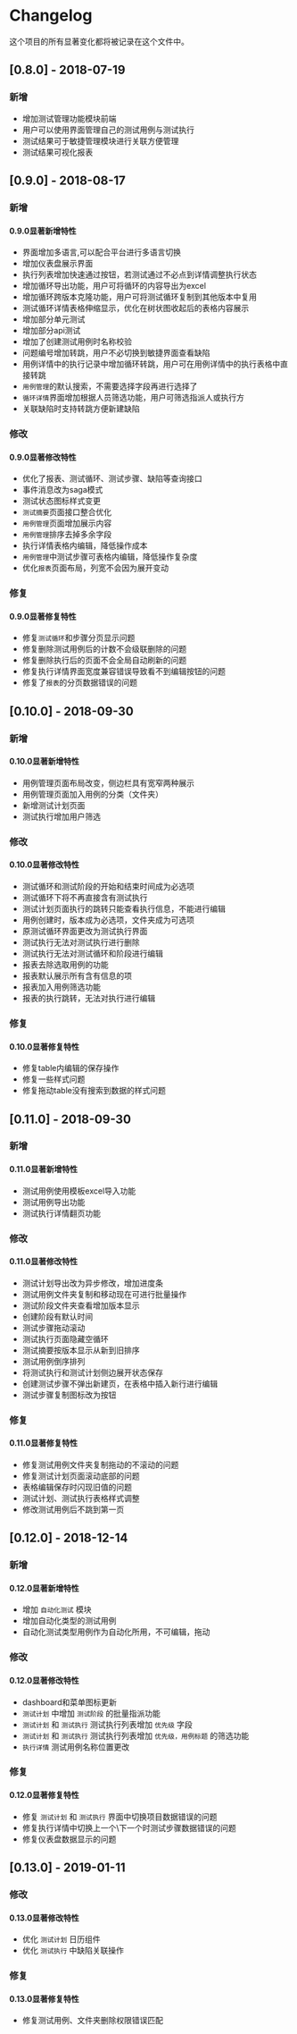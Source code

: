 # Changelog

这个项目的所有显著变化都将被记录在这个文件中。

## [0.8.0] - 2018-07-19

### 新增

- 增加测试管理功能模块前端
- 用户可以使用界面管理自己的测试用例与测试执行
- 测试结果可于敏捷管理模块进行关联方便管理
- 测试结果可视化报表

## [0.9.0] - 2018-08-17
### 新增

#### 0.9.0显著新增特性

- 界面增加多语言,可以配合平台进行多语言切换
- 增加仪表盘展示界面
- 执行列表增加快速通过按钮，若测试通过不必点到详情调整执行状态
- 增加循环导出功能，用户可将循环的内容导出为excel
- 增加循环跨版本克隆功能，用户可将测试循环复制到其他版本中复用
- 测试循环详情表格伸缩显示，优化在树状图收起后的表格内容展示
- 增加部分单元测试
- 增加部分api测试
- 增加了创建测试用例时名称校验
- 问题编号增加转跳，用户不必切换到敏捷界面查看缺陷
- 用例详情中的执行记录中增加循环转跳，用户可在用例详情中的执行表格中直接转跳
- `用例管理`的默认搜索，不需要选择字段再进行选择了
- `循环详情`界面增加根据人员筛选功能，用户可筛选指派人或执行方
- 关联缺陷时支持转跳方便新建缺陷

### 修改

#### 0.9.0显著修改特性

- 优化了报表、测试循环、测试步骤、缺陷等查询接口
- 事件消息改为saga模式
- 测试状态图标样式变更
- `测试摘要`页面接口整合优化
- `用例管理`页面增加展示内容
- `用例管理`排序去掉多余字段
- 执行详情表格内编辑，降低操作成本
- `用例管理`中测试步骤可表格内编辑，降低操作复杂度
- 优化`报表`页面布局，列宽不会因为展开变动

### 修复

#### 0.9.0显著修复特性

- 修复`测试循环`和步骤分页显示问题
- 修复删除测试用例后的计数不会级联删除的问题
- 修复删除执行后的页面不会全局自动刷新的问题
- 修复执行详情界面宽度兼容错误导致看不到编辑按钮的问题
- 修复了`报表`的分页数据错误的问题

## [0.10.0] - 2018-09-30

### 新增

#### 0.10.0显著新增特性

- 用例管理页面布局改变，侧边栏具有宽窄两种展示
- 用例管理页面加入用例的分类（文件夹）
- 新增测试计划页面
- 测试执行增加用户筛选

### 修改

#### 0.10.0显著修改特性

- 测试循环和测试阶段的开始和结束时间成为必选项
- 测试循环下将不再直接含有测试执行
- 测试计划页面执行的跳转只能查看执行信息，不能进行编辑
- 用例创建时，版本成为必选项，文件夹成为可选项
- 原测试循环界面更改为测试执行界面
- 测试执行无法对测试执行进行删除
- 测试执行无法对测试循环和阶段进行编辑
- 报表去除选取用例的功能
- 报表默认展示所有含有信息的项
- 报表加入用例筛选功能
- 报表的执行跳转，无法对执行进行编辑

### 修复

#### 0.10.0显著修复特性

- 修复table内编辑的保存操作
- 修复一些样式问题
- 修复拖动table没有搜索到数据的样式问题

## [0.11.0] - 2018-09-30

### 新增

#### 0.11.0显著新增特性

- 测试用例使用模板excel导入功能
- 测试用例导出功能
- 测试执行详情翻页功能

### 修改

#### 0.11.0显著修改特性

- 测试计划导出改为异步修改，增加进度条
- 测试用例文件夹复制和移动现在可进行批量操作
- 测试阶段文件夹查看增加版本显示
- 创建阶段有默认时间
- 测试步骤拖动滚动
- 测试执行页面隐藏空循环
- 测试摘要按版本显示从新到旧排序
- 测试用例倒序排列
- 将测试执行和测试计划侧边展开状态保存
- 创建测试步骤不弹出新建页，在表格中插入新行进行编辑
- 测试步骤复制图标改为按钮

### 修复

#### 0.11.0显著修复特性

- 修复测试用例文件夹复制拖动的不滚动的问题
- 修复测试计划页面滚动底部的问题
- 表格编辑保存时闪现旧值的问题
- 测试计划、测试执行表格样式调整
- 修改测试用例后不跳到第一页

## [0.12.0] - 2018-12-14

### 新增

#### 0.12.0显著新增特性

- 增加 `自动化测试` 模块
- 增加自动化类型的测试用例
- 自动化测试类型用例作为自动化所用，不可编辑，拖动

### 修改

#### 0.12.0显著修改特性
-  dashboard和菜单图标更新
- `测试计划` 中增加 `测试阶段` 的批量指派功能
- `测试计划` 和 `测试执行` 测试执行列表增加 `优先级` 字段
- `测试计划` 和 `测试执行` 测试执行列表增加 `优先级，用例标题` 的筛选功能
- `执行详情` 测试用例名称位置更改

### 修复

#### 0.12.0显著修复特性

- 修复 `测试计划` 和 `测试执行` 界面中切换项目数据错误的问题
- 修复执行详情中切换上一个\下一个时测试步骤数据错误的问题
- 修复仪表盘数据显示的问题

## [0.13.0] - 2019-01-11

### 修改

#### 0.13.0显著修改特性

- 优化 `测试计划` 日历组件
- 优化 `测试执行` 中缺陷关联操作

### 修复

#### 0.13.0显著修复特性

- 修复测试用例、文件夹删除权限错误匹配